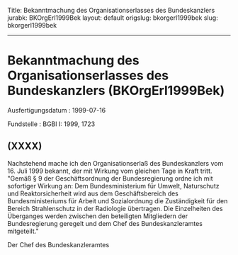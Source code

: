 Title: Bekanntmachung des Organisationserlasses des Bundeskanzlers
jurabk: BKOrgErl1999Bek
layout: default
origslug: bkorgerl1999bek
slug: bkorgerl1999bek

---

# Bekanntmachung des Organisationserlasses des Bundeskanzlers (BKOrgErl1999Bek)

Ausfertigungsdatum
:   1999-07-16

Fundstelle
:   BGBl I: 1999, 1723



## (XXXX)

Nachstehend mache ich den Organisationserlaß des Bundeskanzlers vom
16\. Juli 1999 bekannt, der mit Wirkung vom gleichen Tage in Kraft
tritt.
"Gemäß § 9 der Geschäftsordnung der Bundesregierung ordne ich mit
sofortiger Wirkung an:
Dem Bundesministerium für Umwelt, Naturschutz und Reaktorsicherheit
wird aus dem Geschäftsbereich des Bundesministeriums für Arbeit und
Sozialordnung die Zuständigkeit für den Bereich Strahlenschutz in der
Radiologie übertragen.
Die Einzelheiten des Überganges werden zwischen den beteiligten
Mitgliedern der Bundesregierung geregelt und dem Chef des
Bundeskanzleramtes mitgeteilt."

Der Chef des Bundeskanzleramtes

